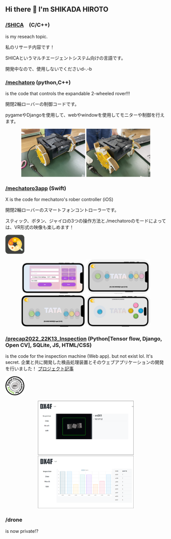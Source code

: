 ## Hi there 👋 I'm SHIKADA HIROTO

### [/SHICA](https://github.com/bambi01-95/SHICA)　(C/C++)
is my reseach topic.

私のリサーチ内容です！

SHICAというマルチエージェントシステム向けの言語です。

開発中なので、使用しないでくださいd-.-b

### [/mechatoro](https://github.com/bambi01-95/mechatoro) (python,C++)
is the code that controls the expandable 2-wheeled rover!!!

開閉2輪ローバーの制御コードです。

pygameやDjangoを使用して、webやwindowを使用してモニターや制御を行えます。

<p align="center">
<img src="mechatoroClose.jpeg" width="200">
<img src="mechatoroOpen.jpeg" width="200">
</p>


### [/mechatoro3app](https://github.com/bambi01-95/mechatro3app) (Swift)
X is the code for mechatoro's rober controller (iOS)

開閉2輪ローバーのスマートフォンコントローラーです。

スティック、ボタン、ジャイロの3つの操作方法と./mechatoroのモードによっては、VR形式の映像も楽しめます！

<img src="tatalogo.png" width="60"> 
<p align="center">
<img src="tatahome.png" width="200">
<img src="tata1.png" width="200">
<img src="tata2.png" width="200">
<img src="tata3.png" width="200">
</p>



### [/precap2022_22K13_Inspection](https://github.com/bambi01-95/precap2022_22K13_Inspection) (Python[Tensor flow, Django, Open CV], SQLite, JS, HTML/CSS)
is the code for the inspection machine (Web app). but not exist lol. It's secret.
企業と共に開発した検品処理装置とそのウェブアプリケーションの開発を行いました！
[プロジェクト記事](https://www2.deloitte.com/jp/ja/blog/group/2022/thesmartfactory-kyoto-news-01-capstone-project.html)

<img src="precaplogo.png" width="60"> 
<p align="center">
<img src="precapUI1.png" width="300">
<img src="precapUI2.png" width="300">
</p>

### /drone
is now private!?

